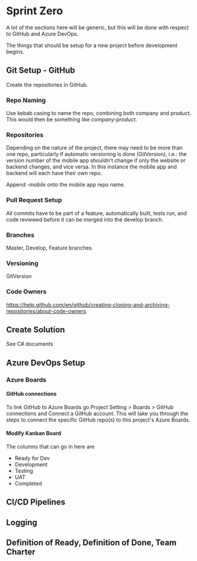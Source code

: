 # Sprint Zero

A lot of the sections here will be generic, but this will be done with respect to GitHub and Azure DevOps.

The things that should be setup for a new project before development begins.

## Git Setup - GitHub

Create the repositories in GitHub.

### Repo Naming

Use kebab casing to name the repo, combining both company and product. This would then be something like *company-product*.

### Repositories
Depending on the nature of the project, there may need to be more than one repo, particularly if automatic versioning is done (GitVersion), i.e.: the version number of the mobile app shouldn't change if only the website or backend changes, and vice versa.
In this instance the mobile app and backend will each have their own repo. 

Append *-mobile* onto the mobile app repo name.

### Pull Request Setup

All commits have to be part of a feature, automatically built, tests run, and code reviewed before it can be merged into the develop branch.

### Branches

Master, Develop, Feature branches

### Versioning

GitVersion

### Code Owners
https://help.github.com/en/github/creating-cloning-and-archiving-repositories/about-code-owners

## Create Solution

See C# documents

## Azure DevOps Setup

### Azure Boards

#### GitHub connections

To link GitHub to Azure Boards go Project Setting > Boards > GitHub connections and Connect a GitHub account.
This will take you through the steps to connect the specific GitHub repo(s) to this project's Azure Boards.

#### Modify Kanban Board

The columns that can go in here are
 - Ready for Dev
 - Development
 - Testing
 - UAT
 - Completed


## CI/CD Pipelines

## Logging

## Definition of Ready, Definition of Done, Team Charter
